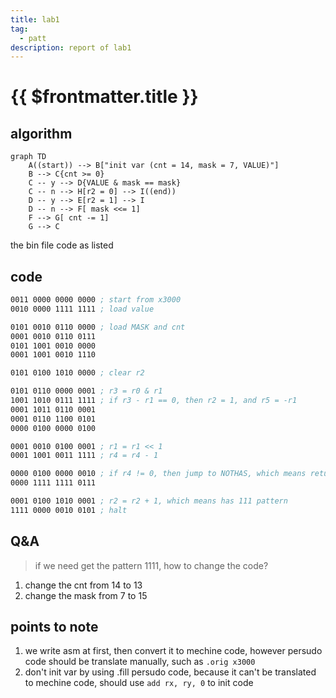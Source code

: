 ```yaml
---
title: lab1
tag:
  - patt
description: report of lab1
---
```


# {{ $frontmatter.title }}

## algorithm

```mermaid
graph TD
    A((start)) --> B["init var (cnt = 14, mask = 7, VALUE)"]
    B --> C{cnt >= 0}
    C -- y --> D{VALUE & mask == mask}
    C -- n --> H[r2 = 0] --> I((end))
    D -- y --> E[r2 = 1] --> I
    D -- n --> F[ mask <<= 1]
    F --> G[ cnt -= 1]
    G --> C
```

the bin file code as listed

## code

```asm
0011 0000 0000 0000 ; start from x3000
0010 0000 1111 1111 ; load value

0101 0010 0110 0000 ; load MASK and cnt
0001 0010 0110 0111
0101 1001 0010 0000
0001 1001 0010 1110

0101 0100 1010 0000 ; clear r2

0101 0110 0000 0001 ; r3 = r0 & r1
1001 1010 0111 1111 ; if r3 - r1 == 0, then r2 = 1, and r5 = -r1
0001 1011 0110 0001
0001 0110 1100 0101
0000 0100 0000 0100

0001 0010 0100 0001 ; r1 = r1 << 1
0001 1001 0011 1111 ; r4 = r4 - 1

0000 0100 0000 0010 ; if r4 != 0, then jump to NOTHAS, which means return 0
0000 1111 1111 0111

0001 0100 1010 0001 ; r2 = r2 + 1, which means has 111 pattern
1111 0000 0010 0101 ; halt
```

## Q&A

> if we need get the pattern 1111, how to change the code?

1. change the cnt from 14 to 13
2. change the mask from 7 to 15

## points to note

1. we write asm at first, then convert it to mechine code, however persudo code should be translate manually, such as `.orig x3000`
2. don't init var by using .fill persudo code, because it can't be translated to mechine code, should use `add rx, ry, 0` to init code
